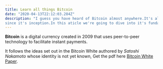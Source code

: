 ```yaml
---
title: Learn all things Bitcoin
date: "2020-04-13T22:12:03.284Z"
description: "I guess you have heard of Bitcoin almost anywhere.It's all over and has been 
since it's inception.In this aticle we're going to dive into it's fundamentals to the advanced tech it's built on"
---
```



**Bitcoin** is a digital currency created in 2009 that uses peer-to-peer technology to facilitate instant payments.

It follows the ideas set out in the Bitcoin White authored by *Satoshi Nakamoto* whose identity is not yet known, Get the pdf here [Bitcoin White Paper](https://bitcoin.org/bitcoin.pdf).
